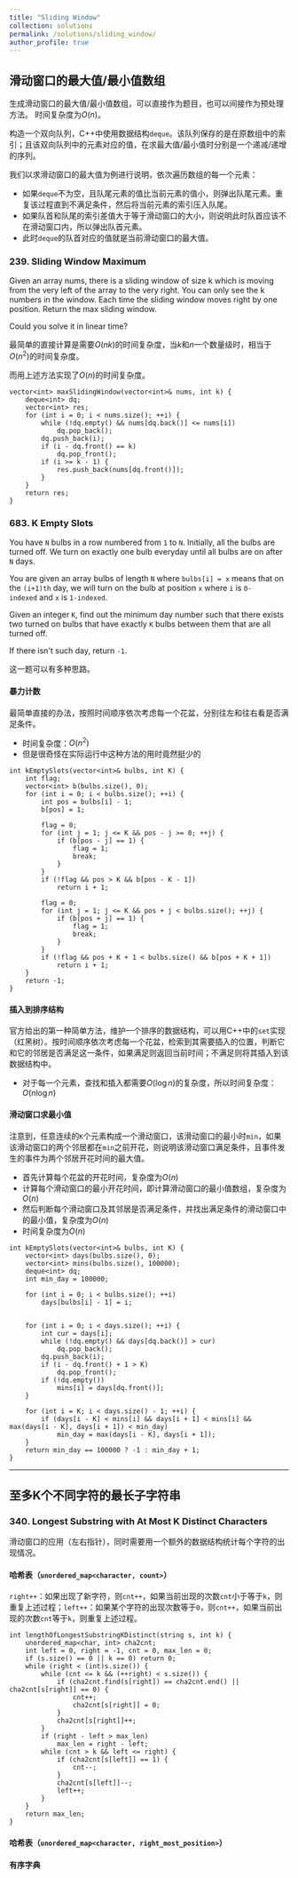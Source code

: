 ```yaml
---
title: "Sliding Window"
collection: solutions
permalink: /solutions/sliding_window/
author_profile: true
---
```


## 滑动窗口的最大值/最小值数组
生成滑动窗口的最大值/最小值数组，可以直接作为题目，也可以间接作为预处理方法。
时间复杂度为$O(n)$。

构造一个双向队列，C++中使用数据结构`deque`。该队列保存的是在原数组中的索引；且该双向队列中的元素对应的值，在求最大值/最小值时分别是一个递减/递增的序列。

我们以求滑动窗口的最大值为例进行说明，依次遍历数组的每一个元素：

* 如果`deque`不为空，且队尾元素的值比当前元素的值小，则弹出队尾元素。重复该过程直到不满足条件，然后将当前元素的索引压入队尾。
* 如果队首和队尾的索引差值大于等于滑动窗口的大小，则说明此时队首应该不在滑动窗口内，所以弹出队首元素。
* 此时`deque`的队首对应的值就是当前滑动窗口的最大值。

### 239. Sliding Window Maximum

Given an array nums, there is a sliding window of size k which is moving from the very left of the array to the very right. You can only see the k numbers in the window. Each time the sliding window moves right by one position. Return the max sliding window.

Could you solve it in linear time?

最简单的直接计算是需要$O(nk)$的时间复杂度，当$k$和$n$一个数量级时，相当于$O(n^2)$的时间复杂度。

而用上述方法实现了$O(n)$的时间复杂度。

```
vector<int> maxSlidingWindow(vector<int>& nums, int k) {
    deque<int> dq;
    vector<int> res;
    for (int i = 0; i < nums.size(); ++i) {
        while (!dq.empty() && nums[dq.back()] <= nums[i])
            dq.pop_back();
        dq.push_back(i);
        if (i - dq.front() == k)
            dq.pop_front();
        if (i >= k - 1) {
            res.push_back(nums[dq.front()]);
        }
    }
    return res;    
}
```

### 683. K Empty Slots

You have `N` bulbs in a row numbered from `1` to `N`. Initially, all the bulbs are turned off. We turn on exactly one bulb everyday until all bulbs are on after `N` days.

You are given an array bulbs of length `N` where `bulbs[i] = x` means that on the `(i+1)th` day, we will turn on the bulb at position `x` where `i` is `0-indexed` and `x` is `1-indexed`.

Given an integer `K`, find out the minimum day number such that there exists two turned on bulbs that have exactly `K` bulbs between them that are all turned off.

If there isn't such day, return `-1`.


这一题可以有多种思路。

#### 暴力计数

最简单直接的办法，按照时间顺序依次考虑每一个花盆，分别往左和往右看是否满足条件。

* 时间复杂度：$O(n^2)$
* 但是很奇怪在实际运行中这种方法的用时竟然挺少的
  
```
int kEmptySlots(vector<int>& bulbs, int K) {
    int flag;
    vector<int> b(bulbs.size(), 0);
    for (int i = 0; i < bulbs.size(); ++i) {
        int pos = bulbs[i] - 1;
        b[pos] = 1;

        flag = 0;
        for (int j = 1; j <= K && pos - j >= 0; ++j) {
            if (b[pos - j] == 1) {
                flag = 1;
                break;
            }
        }
        if (!flag && pos > K && b[pos - K - 1])
            return i + 1;
        
        flag = 0;
        for (int j = 1; j <= K && pos + j < bulbs.size(); ++j) {
            if (b[pos + j] == 1) {
                flag = 1;
                break;
            }
        }
        if (!flag && pos + K + 1 < bulbs.size() && b[pos + K + 1])
            return i + 1;
    }
    return -1;
}
```

#### 插入到排序结构

官方给出的第一种简单方法，维护一个排序的数据结构，可以用C++中的`set`实现（红黑树）。按时间顺序依次考虑每一个花盆，检索到其需要插入的位置，判断它和它的邻居是否满足这一条件，如果满足则返回当前时间；不满足则将其插入到该数据结构中。

* 对于每一个元素，查找和插入都需要$O(\log n)$的复杂度，所以时间复杂度：$O(n \log n)$


#### 滑动窗口求最小值

注意到，任意连续的`K`个元素构成一个滑动窗口，该滑动窗口的最小时`min`，如果该滑动窗口的两个邻居都在`min`之前开花，则说明该滑动窗口满足条件，且事件发生的事件为两个邻居开花时间的最大值。

* 首先计算每个花盆的开花时间，复杂度为$O(n)$
* 计算每个滑动窗口的最小开花时间，即计算滑动窗口的最小值数组，复杂度为$O(n)$
* 然后判断每个滑动窗口及其邻居是否满足条件，并找出满足条件的滑动窗口中的最小值，复杂度为$O(n)$
* 时间复杂度为$O(n)$
  
```
int kEmptySlots(vector<int>& bulbs, int K) {
    vector<int> days(bulbs.size(), 0);
    vector<int> mins(bulbs.size(), 100000);
    deque<int> dq;
    int min_day = 100000;

    for (int i = 0; i < bulbs.size(); ++i)
        days[bulbs[i] - 1] = i;

    
    for (int i = 0; i < days.size(); ++i) {
        int cur = days[i];
        while (!dq.empty() && days[dq.back()] > cur)
            dq.pop_back();
        dq.push_back(i);
        if (i - dq.front() + 1 > K)
            dq.pop_front();
        if (!dq.empty())
            mins[i] = days[dq.front()];
    }

    for (int i = K; i < days.size() - 1; ++i) {
        if (days[i - K] < mins[i] && days[i + 1] < mins[i] && max(days[i - K], days[i + 1]) < min_day)
            min_day = max(days[i - K], days[i + 1]);
    }
    return min_day == 100000 ? -1 : min_day + 1;
}
```


---

## 至多K个不同字符的最长子字符串

### 340. Longest Substring with At Most K Distinct Characters

滑动窗口的应用（左右指针），同时需要用一个额外的数据结构统计每个字符的出现情况。

#### 哈希表（`unordered_map<character, count>`）
`right++`：如果出现了新字符，则`cnt++`，如果当前出现的次数`cnt`小于等于`k`，则重复上述过程；`left++`：如果某个字符的出现次数等于`0`，则`cnt++`，如果当前出现的次数`cnt`等于`k`，则重复上述过程。

```
int lengthOfLongestSubstringKDistinct(string s, int k) {
    unordered_map<char, int> cha2cnt;
    int left = 0, right = -1, cnt = 0, max_len = 0;
    if (s.size() == 0 || k == 0) return 0;
    while (right < (int)s.size()) {
        while (cnt <= k && (++right) < s.size()) {
            if (cha2cnt.find(s[right]) == cha2cnt.end() || cha2cnt[s[right]] == 0) {
                cnt++;
                cha2cnt[s[right]] = 0;
            }
            cha2cnt[s[right]]++;
        }
        if (right - left > max_len)
            max_len = right - left;
        while (cnt > k && left <= right) {
            if (cha2cnt[s[left]] == 1) {
                cnt--;
            }
            cha2cnt[s[left]]--;
            left++;
        }
    }
    return max_len;
}
```


#### 哈希表（`unordered_map<character, right_most_position>`）


#### 有序字典